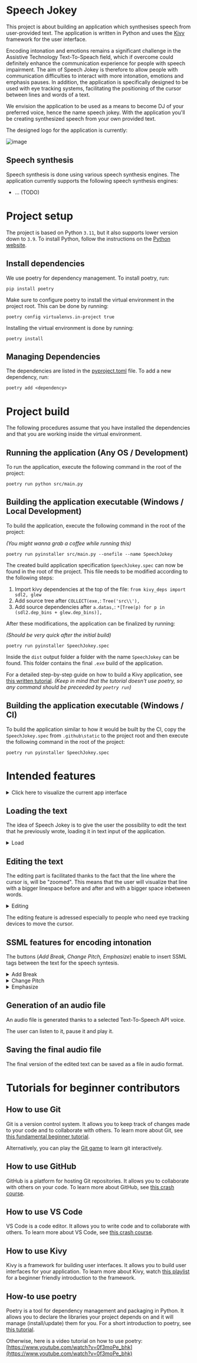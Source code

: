 # Speech Jokey

This project is about building an application which synthesises speech from user-provided text. The application is written in Python and uses the [Kivy](https://kivy.org/#home) framework for the user interface.

Encoding intonation and emotions remains a significant challenge in the Assistive Technology Text-To-Speach field, which if overcome could definitely enhance the communication experience for people with speech impairment. The aim of Speech Jokey is therefore to allow people with communication difficulties to interact with more intonation, emotions and emphasis pauses. 
In addition, the application is specifically designed to be used with eye tracking systems, facilitating the positioning of the cursor between lines and words of a text.  

We envision the application to be used as a means to become DJ of your preferred voice, hence the name speech jokey. With the application you'll be creating synthesized speech from your own provided text.

The designed logo for the application is currently: 

![image](https://github.com/martinatumsich/git-exercise/assets/146335643/921828ec-4eb8-4983-be44-06773a2c5a42)



## Speech synthesis
Speech synthesis is done using various speech synthesis engines. The application currently supports the following speech synthesis engines:
* ... (TODO)

# Project setup
The project is based on Python `3.11`, but it also supports lower version down to `3.9`. To install Python, follow the instructions on the [Python website](https://www.python.org/downloads/).

## Install dependencies
We use poetry for dependency management. To install poetry, run:
```
pip install poetry
```

Make sure to configure poetry to install the virtual environment in the project root. This can be done by running:
```
poetry config virtualenvs.in-project true
```

Installing the virtual environment is done by running:
```
poetry install
```

## Managing Dependencies
The dependencies are listed in the [pyproject.toml](pyproject.toml) file. To add a new dependency, run:
```
poetry add <dependency>
```

# Project build
The following procedures assume that you have installed the dependencies and that you are working inside the virtual environment.

## Running the application (Any OS / Development)
To run the application, execute the following command in the root of the project:
```
poetry run python src/main.py
```

## Building the application executable (Windows / Local Development)
To build the application, execute the following command in the root of the project:

_(You might wanna grab a coffee while running this)_
```
poetry run pyinstaller src/main.py --onefile --name SpeechJokey
```

The created build application specification `SpeechJokey.spec` can now be found in the root of the project.
This file needs to be modified according to the following steps:
1. Import kivy dependencies at the top of the file: `from kivy_deps import sdl2, glew`
2. Add source tree after `COLLECT(exe,`: `Tree('src\\'),`
3. Add source dependencies after `a.datas,`: `*[Tree(p) for p in (sdl2.dep_bins + glew.dep_bins)],`

After these modifications, the application can be finalized by running:

_(Should be very quick after the initial build)_
```
poetry run pyinstaller SpeechJokey.spec
```

Inside the `dist` output folder a folder with the name `SpeechJokey` can be found. This folder contains the final `.exe` build of the application.

For a detailed step-by-step guide on how to build a Kivy application, see [this written tutorial](https://github.com/CovidCoder/Kivy-App-Package-Windows-Tutorial/blob/master/KivyPackageTut.md). 
_(Keep in mind that the tutorial doesn't use poetry, so any command should be preceeded by `poetry run`)_

## Building the application executable (Windows / CI)
To build the application similar to how it would be built by the CI, copy the `SpeechJokey.spec` from `.github\static` to the project root and then execute the following command in the root of the project:
```
poetry run pyinstaller SpeechJokey.spec
```

# Intended features  
<details><summary>Click here to visualize the current app interface</summary>![image](https://github.com/martinatumsich/git-exercise/assets/146335643/c96a5033-ebfb-47ac-b21d-06b50eb91605)</details>

## Loading the text
The idea of Speech Jokey is to give the user the possibility to edit the text that he previously wrote, loading it in text input of the application. 
<details><summary>Load</summary>![image](https://github.com/ChiaraCalvo/git-exercise/assets/146334030/f61731c8-2529-4369-a9df-3a00e0e86f1c)</details>

## Editing the text
The editing part is facilitated thanks to the fact that the line where the cursor is, will be "zoomed". This means that the user will visualize that line with a bigger linespace before and
after and with a bigger space inbetween words. 
<details><summary>Editing</summary>![image](https://github.com/ChiaraCalvo/git-exercise/assets/146334030/9fe969ae-a399-4d36-9f8d-ca0d118edc63)</details>

The editing feature is adressed especially to people who need eye tracking devices to move the cursor. 

## SSML features for encoding intonation
The buttons (_Add Break, Change Pitch, Emphasize_) enable to insert SSML tags between the text for the speech syntesis. 
<details><summary>Add Break</summary>![image](https://github.com/ChiaraCalvo/git-exercise/assets/146334030/39508a72-aee9-49f7-aa97-c2bd5eb76607)</details>
<details><summary>Change Pitch</summary>![image](https://github.com/ChiaraCalvo/git-exercise/assets/146334030/31dca5c9-76db-4a04-8b6d-3eef8a2f97f8)</details>
<details><summary>Emphasize</summary>![image](https://github.com/ChiaraCalvo/git-exercise/assets/146334030/31dca5c9-76db-4a04-8b6d-3eef8a2f97f8)</details>

## Generation of an audio file 
An audio file is generated thanks to a selected Text-To-Speech API voice. 

The user can listen to it, pause it and play it. 

## Saving the final audio file 
The final version of the edited text can be saved as a file in audio format.



# Tutorials for beginner contributors
## How to use Git
Git is a version control system. It allows you to keep track of changes made to your code and to collaborate with others. To learn more about Git, see [this fundamental beginner tutorial](https://www.youtube.com/watch?v=HVsySz-h9r4).

Alternatively, you can play the [Git game](https://ohmygit.org/) to learn git interactively.

## How to use GitHub
GitHub is a platform for hosting Git repositories. It allows you to collaborate with others on your code. To learn more about GitHub, see [this crash course](https://www.youtube.com/watch?v=iv8rSLsi1xo).

## How to use VS Code
VS Code is a code editor. It allows you to write code and to collaborate with others. To learn more about VS Code, see [this crash course](https://www.youtube.com/watch?v=WPqXP_kLzpo).

## How to use Kivy
Kivy is a framework for building user interfaces. It allows you to build user interfaces for your application. To learn more about Kivy, watch [this playlist](https://www.youtube.com/playlist?list=PLCC34OHNcOtpz7PJQ7Tv7hqFBP_xDDjqg) for a beginner friendly introduction to the framework.

## How-to use poetry
Poetry is a tool for dependency management and packaging in Python. It allows you to declare the libraries your project depends on and it will manage (install/update) them for you.
For a short introduction to poetry, see [this tutorial](https://python-poetry.org/docs/basic-usage/).

Otherwise, here is a video tutorial on how to use poetry: [https://www.youtube.com/watch?v=0f3moPe_bhk](https://www.youtube.com/watch?v=0f3moPe_bhk)




